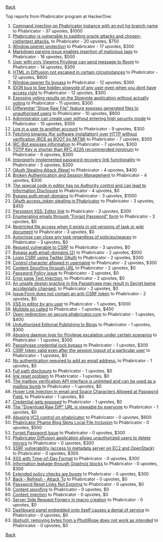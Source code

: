 [Back](../README.md)

Top reports from Phabricator program at HackerOne:

1. [Command injection on Phabricator instance with an evil hg branch name](https://hackerone.com/reports/288704) to Phabricator - 37 upvotes, $1000
2. [Phabricator is vulnerable to padding oracle attacks and chosen-ciphertext attacks.](https://hackerone.com/reports/216746) to Phabricator - 20 upvotes, $750
3. [Window.opener protection](https://hackerone.com/reports/306414) to Phabricator - 17 upvotes, $300
4. [Markdown parsing issue enables insertion of malicious tags](https://hackerone.com/reports/758002) to Phabricator - 16 upvotes, $500
5. [User with only Viewing Privilege can send message to Room](https://hackerone.com/reports/202499) to Phabricator - 14 upvotes, $300
6. [HTML in Diffusion not escaped in certain circumstances](https://hackerone.com/reports/148865) to Phabricator - 12 upvotes, $600
7. [Window.opener fix bypass](https://hackerone.com/reports/317243) to Phabricator - 12 upvotes, $300
8. [IDOR bug to See hidden slowvote of any user even when you dont have access right](https://hackerone.com/reports/661978) to Phabricator - 12 upvotes, $300
9. [Exposing voting results on the Slowvote application without actually voting](https://hackerone.com/reports/434116) to Phabricator - 11 upvotes, $300
10. [Differential "Show Raw File" feature exposes generated files to unauthorised users](https://hackerone.com/reports/213942) to Phabricator - 10 upvotes, $600
11. [Administrator can create user without entering high security mode](https://hackerone.com/reports/351361) to Phabricator - 10 upvotes, $300
12. [Log in a user to another account](https://hackerone.com/reports/774) to Phabricator - 9 upvotes, $300
13. [Fetching binaries (for software installation) over HTTP without verification (RCE as ROOT by MITM)](https://hackerone.com/reports/186352) to Phabricator - 7 upvotes, $300
14. [IRC-Bot exposes information](https://hackerone.com/reports/222870) to Phabricator - 7 upvotes, $300
15. [TOTP Key is shorter than RFC 4226 recommended minimum](https://hackerone.com/reports/435648) to Phabricator - 6 upvotes, $300
16. [Improperly implemented password recovery link functionality](https://hackerone.com/reports/809) to Phabricator - 5 upvotes, $300
17. [OAuth Stealing Attack (New)](https://hackerone.com/reports/3930) to Phabricator - 4 upvotes, $400
18. [Broken Authentication and Session Management](https://hackerone.com/reports/17474) to Phabricator - 4 upvotes, $300
19. [The special code in editor has no Authority control and can lead to Information Disclosure](https://hackerone.com/reports/221950) to Phabricator - 4 upvotes, $0
20. [Bypass auth.email-domains](https://hackerone.com/reports/2224) to Phabricator - 3 upvotes, $1000
21. [OAuth access_token stealing in Phabricator](https://hackerone.com/reports/3596) to Phabricator - 3 upvotes, $450
22. [Persistent XSS: Editor link](https://hackerone.com/reports/4114) to Phabricator - 3 upvotes, $300
23. [Enumerating emails through "Forgot Password" form](https://hackerone.com/reports/203614) to Phabricator - 3 upvotes, $0
24. [Restricted file access when it exists in old versions of task or wiki document](https://hackerone.com/reports/203658) to Phabricator - 3 upvotes, $0
25. [Autoclose can close any task regardless of policies/spaces](https://hackerone.com/reports/220909) to Phabricator - 3 upvotes, $0
26. [Request vulnerable to CSRF](https://hackerone.com/reports/513137) to Phabricator - 3 upvotes, $0
27. [Bypass auth.email-domains (2)](https://hackerone.com/reports/2233) to Phabricator - 2 upvotes, $500
28. [Login CSRF using Twitter OAuth](https://hackerone.com/reports/2228) to Phabricator - 2 upvotes, $300
29. [Control character allowed in username](https://hackerone.com/reports/3921) to Phabricator - 2 upvotes, $300
30. [Content Spoofing through URL](https://hackerone.com/reports/28792) to Phabricator - 2 upvotes, $0
31. [Password Policy issue](https://hackerone.com/reports/26758) to Phabricator - 2 upvotes, $0
32. [Error page Text Injection.](https://hackerone.com/reports/156196) to Phabricator - 2 upvotes, $0
33. [An unsafe design practice in the Passphrase may result in Secret being accidentally changed.](https://hackerone.com/reports/218324) to Phabricator - 2 upvotes, $0
34. [Issue:Form does not contain an anti-CSRF token](https://hackerone.com/reports/513134) to Phabricator - 2 upvotes, $0
35. [XSS in editor by any user](https://hackerone.com/reports/18691) to Phabricator - 1 upvotes, $1000
36. [Multiple so called](https://hackerone.com/reports/86022) to Phabricator - 1 upvotes, $450
37. [Open redirection on secure.phabricator.com](https://hackerone.com/reports/25160) to Phabricator - 1 upvotes, $400
38. [UnAuthorized Editorial Publishing to Blogs](https://hackerone.com/reports/3356) to Phabricator - 1 upvotes, $300
39. [Abusing daemon logs for Privilege escalation under certain scenarios](https://hackerone.com/reports/16392) to Phabricator - 1 upvotes, $300
40. [Passphrase credential lock bypass](https://hackerone.com/reports/139626) to Phabricator - 1 upvotes, $300
41. [CSRF token valid even after the session logout of a particular user](https://hackerone.com/reports/2857) to Phabricator - 1 upvotes, $0
42. [No authentication required to add an email address.](https://hackerone.com/reports/139965) to Phabricator - 1 upvotes, $0
43. [Full path disclosure](https://hackerone.com/reports/143575) to Phabricator - 1 upvotes, $0
44. [link reset problem](https://hackerone.com/reports/164483) to Phabricator - 1 upvotes, $0
45. [The mailbox verification API interface is unlimited and can be used as a mailbox bomb](https://hackerone.com/reports/221948) to Phabricator - 1 upvotes, $0
46. [Hyper Link Injection In email and Space Characters Allowed at Password Field.](https://hackerone.com/reports/252699) to Phabricator - 1 upvotes, $0
47. [Credential gets exposed](https://hackerone.com/reports/255132) to Phabricator - 1 upvotes, $0
48. [The "Download Raw Diff" URL is viewable by everyone](https://hackerone.com/reports/356408) to Phabricator - 1 upvotes, $0
49. [Abusing VCS control on phabricator](https://hackerone.com/reports/16315) to Phabricator - 0 upvotes, $600
50. [Phabricator Phame Blog Skins Local File Inclusion](https://hackerone.com/reports/39428) to Phabricator - 0 upvotes, $500
51. [Forgot Password Issue](https://hackerone.com/reports/23363) to Phabricator - 0 upvotes, $300
52. [Phabricator Diffusion application allows unauthorized users to delete mirrors](https://hackerone.com/reports/38965) to Phabricator - 0 upvotes, $300
53. [SSRF vulnerability (access to metadata server on EC2 and OpenStack)](https://hackerone.com/reports/53088) to Phabricator - 0 upvotes, $300
54. [XSS with Time-of-Day Format](https://hackerone.com/reports/52822) to Phabricator - 0 upvotes, $300
55. [Information leakage through Graphviz blocks](https://hackerone.com/reports/88395) to Phabricator - 0 upvotes, $300
56. [Extended policy checks are buggy](https://hackerone.com/reports/109959) to Phabricator - 0 upvotes, $300
57. [Back - Refresh - Attack To](https://hackerone.com/reports/21064) to Phabricator - 0 upvotes, $0
58. [Password Reset Links Not Expiring](https://hackerone.com/reports/22858) to Phabricator - 0 upvotes, $0
59. [Content spoofing](https://hackerone.com/reports/27564) to Phabricator - 0 upvotes, $0
60. [Content injection](https://hackerone.com/reports/36112) to Phabricator - 0 upvotes, $0
61. [Server Side Request Forgery in macro creation](https://hackerone.com/reports/50537) to Phabricator - 0 upvotes, $0
62. [Dashboard panel embedded onto itself causes a denial of service](https://hackerone.com/reports/85011) to Phabricator - 0 upvotes, $0
63. [libphutil: removing bytes from a PhutilRope does not work as intended](https://hackerone.com/reports/105657) to Phabricator - 0 upvotes, $0


[Back](../README.md)
